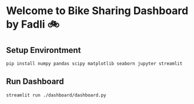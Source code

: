 # Welcome to Bike Sharing Dashboard by Fadli 🚲
## Setup Environtment
```
pip install numpy pandas scipy matplotlib seaborn jupyter streamlit
```

## Run Dashboard
```
streamlit run ./dashboard/dashboard.py
```
